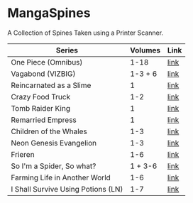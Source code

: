 # MangaSpines
A Collection of Spines Taken using a Printer Scanner.


| Series | Volumes | Link | 
| --- | --- | --- |
| One Piece (Omnibus) | 1-18 | [link](https://github.com/SamJones04/MangaSpines/tree/main/op-omnibus) |
| Vagabond (VIZBIG) | 1-3 + 6 | [link](https://github.com/SamJones04/MangaSpines/tree/main/vaganond-vizbig) |
| Reincarnated as a Slime | 1 | [link](https://github.com/SamJones04/MangaSpines/tree/main/reincarnated-slime) |
| Crazy Food Truck | 1-2 | [link](https://github.com/SamJones04/MangaSpines/tree/main/crazy-food-truck) | 
| Tomb Raider King | 1 | [link](https://github.com/SamJones04/MangaSpines/tree/main/tomb-raider-king) | 
| Remarried Empress | 1 | [link](https://github.com/SamJones04/MangaSpines/tree/main/remarried-empress) | 
| Children of the Whales | 1-3 | [link](https://github.com/SamJones04/MangaSpines/tree/main/children-of-the-whales) | 
| Neon Genesis Evangelion | 1-3 | [link](https://github.com/SamJones04/MangaSpines/tree/main/neon-genesis-evangelion) | 
| Frieren | 1-6 | [link](https://github.com/SamJones04/MangaSpines/tree/main/frieren) | 
| So I'm a Spider, So what? | 1 + 3-6 | [link](https://github.com/SamJones04/MangaSpines/tree/main/so-im-a-spider) | 
| Farming Life in Another World | 1-6 | [link](https://github.com/SamJones04/MangaSpines/tree/main/farming-life) | 
| I Shall Survive Using Potions (LN) | 1-7 | [link](https://github.com/SamJones04/MangaSpines/tree/main/survive-using-potions) | 
